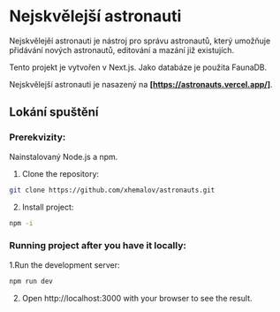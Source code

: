# Nejskvělejší astronauti
Nejskvělejěí astronauti je nástroj pro správu astronautů, který umožňuje přidávání nových astronautů, editování a mazání již existujích.

Tento projekt je vytvořen v Next.js. Jako databáze je použita FaunaDB.

Nejskvělejší astronauti je nasazený na **[https://astronauts.vercel.app/]**.

## Lokání spuštění
### Prerekvizity:
Nainstalovaný Node.js a npm.

1. Clone the repository:
```bash
git clone https://github.com/xhemalov/astronauts.git
```
2. Install project:
```bash
npm -i
```

### Running project after you have it locally:
1.Run the development server:

```bash
npm run dev
```

2. Open http://localhost:3000 with your browser to see the result.
